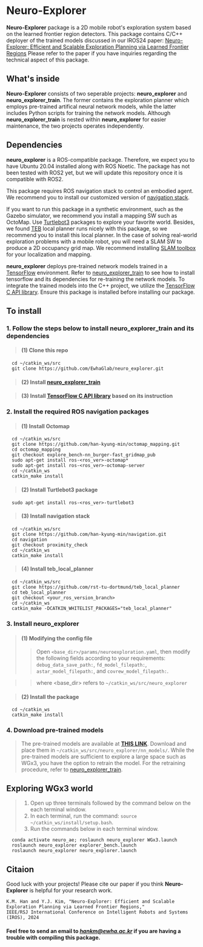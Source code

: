 # Neuro-Explorer
**Neuro-Explorer** package is a 2D mobile robot's exploration system based on the learned frontier region detectors.
This package contains C/C++ deployer of the trained models discussed in our IROS24 paper: [Neuro-Explorer: Efficient and Scalable Exploration Planning via Learned Frontier Regions](http://graphics.ewha.ac.kr/neuro_explorer/)
Please refer to the paper if you have inquiries regarding the technical aspect of this package.

## What's inside

**Neuro-Explorer** consists of two seperable projects: **neuro_explorer** and **neuro_explorer_train**. The former contains the exploration planner which employs pre-trained artifical neural network models, while the latter includes Python scripts for training the network models. Although **neuro_explorer_train** is nested within **neuro_explorer** for easier maintenance, the two projects operates independently.

## Dependencies

**neuro_explorer** is a ROS-compatible package. Therefore, we expect you to have Ubuntu 20.04 installed along with ROS Noetic.
The package has not been tested with ROS2 yet, but we will update this repository once it is compatible with ROS2.

This package requires ROS navigation stack to control an embodied agent. 
We recommend you to install our customized version of [navigation stack](https://github.com/han-kyung-min/navigation).

If you want to run this package in a synthetic environment, such as the Gazebo simulator, we recommend you install a mapping SW such as OctoMap. Use [Turtlebot3](https://github.com/ROBOTIS-GIT/turtlebot3) packages to explore your favorite world. 
Besides, we found [TEB](https://github.com/rst-tu-dortmund/teb_local_planner) local planner runs nicely with this package, so we recommend you to install this local planner.
In the case of solving real-world exploration problems with a mobile robot, you will need a SLAM SW to produce a 2D occupancy grid map. We recommend installing [SLAM toolbox](https://github.com/SteveMacenski/slam_toolbox) for your localization and mapping.

**neuro_explorer** deploys pre-trained network models trained in a [TensorFlow](https://www.tensorflow.org/install?hl=ko) environment. Refer to [neuro_explorer_train](./neuro_explorer_train/README.md) to see how to install tensorflow and its dependencies for re-training the network models.
To integrate the trained models into the C++ project, we utilize the [TensorFlow C API library](https://www.tensorflow.org/install/lang_c). Ensure this package is installed before installing our package.

## To install

### 1. Follow the steps below to install neuro_explorer_train and its dependencies
> #### (1) Clone this repo 

```
  cd ~/catkin_ws/src
  git clone https://github.com/EwhaGlab/neuro_explorer.git
```
> #### (2) Install [neuro_explorer_train](./neuro_explorer_train/README.md) 

> #### (3) Install [TensorFlow C API library](https://www.tensorflow.org/install/lang_c) based on its instruction

### 2. Install the required ROS navigation packages

> #### (1) Install Octomap 


```
  cd ~/catkin_ws/src
  git clone https://github.com/han-kyung-min/octomap_mapping.git
  cd octomap_mapping
  git checkout explore_bench-nn_burger-fast_gridmap_pub
  sudo apt-get install ros-<ros_ver>-octomap*
  sudo apt-get install ros-<ros_ver>-octomap-server
  cd ~/catkin_ws
  catkin_make install
```

> #### (2) Install Turtlebot3 package
```
  sudo apt-get install ros-<ros_ver>-turtlebot3

```
> #### (3) Install navigation stack
```
  cd ~/catkin_ws/src
  git clone https://github.com/han-kyung-min/navigation.git
  cd navigation
  git checkout proximity_check
  cd ~/catkin_ws
  catkin_make install
```

> #### (4) Install teb_local_planner
```
  cd ~/catkin_ws/src
  git clone https://github.com/rst-tu-dortmund/teb_local_planner
  cd teb_local_planner
  git checkout <your_ros_version_branch>
  cd ~/catkin_ws
  catkin_make -DCATKIN_WHITELIST_PACKAGES="teb_local_planner"
```

### 3. Install neuro_explorer

> #### (1) Modifying the config file
>> Open `<base_dir>/params/neuroexploration.yaml`, then modify the following fields according to your requirements: `debug_data_save_path:`, `fd_model_filepath:`, `astar_model_filepath:`, and `covrew_model_filepath:`.

>> where <base_dir> refers to `~/catkin_ws/src/neuro_explorer`


> #### (2) Install the package
```
  cd ~/catkin_ws
  catkin_make install
```

### 4. Download pre-trained models

> The pre-trained models are available at [**THIS LINK**](https://drive.google.com/drive/folders/1mXkKHI6-BrAemQjoGyCWZyQMnNZOVVh9?usp=sharing). Download and place them in `~/catkin_ws/src/neuro_explorer/nn_models/`. While the pre-trained models are sufficient to explore a large space such as WGx3, you have the option to retrain the model. For the retraining procedure, refer to [neuro_explorer_train](./neuro_explorer_train/README.md).


## Exploring WGx3 world  

> 1. Open up three terminals followed by the command below on the each terminal window.
> 2. In each terminal, run the command: `source ~/catkin_ws/install/setup.bash`. 
> 3. Run the commands below in each terminal window. 
```
  conda activate neuro_ae; roslaunch neuro_explorer WGx3.launch
  roslaunch neuro_explorer explorer_bench.launch
  roslaunch neuro_explorer neuro_explorer.launch
```

## Citaion
Good luck with your projects! Please cite our paper if you think **Neuro-Explorer** is helpful for your research work.

```
K.M. Han and Y.J. Kim, "Neuro-Explorer: Efficient and Scalable Exploration Planning via Learned Frontier Regions," 
IEEE/RSJ International Conference on Intelligent Robots and Systems (IROS), 2024
```

#### Feel free to send an email to *hankm@ewha.ac.kr* if you are having a trouble with compiling this package.
